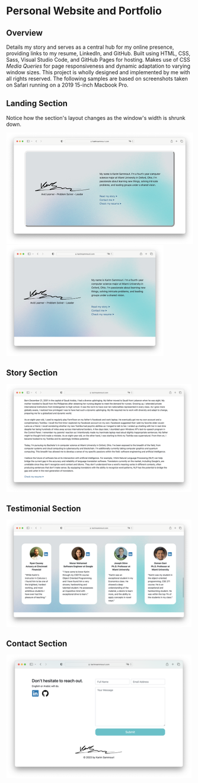 <h1>Personal Website and Portfolio</h1>

<h2>Overview</h2>
<p>Details my story and serves as a central hub for my online presence, providing links to my resume, LinkedIn, and GitHub. 
Built using HTML, CSS, Sass, Visual Studio Code, and GitHub Pages for hosting. Makes use of CSS <i>Media Queries</i> for page 
responsiveness and dynamic adaptation to varying window sizes. This project is wholly designed and implemented by me with all 
rights reserved. The following samples are based on screenshots taken on Safari running on a 2019 15-inch Macbook Pro.</p>
  
<h2>Landing Section</h2>
<p>Notice how the section's layout changes as the window's width is shrunk down.</p>
<img height="300" src="https://github.com/karimsammouri/portfolio/blob/main/Screenshots/Landing.png">
<img height="300" src="https://github.com/karimsammouri/portfolio/blob/main/Screenshots/LandingShrunk.png">

<h2>Story Section</h2>
<img width="500" src="https://github.com/karimsammouri/portfolio/blob/main/Screenshots/Story.png">

<h2>Testimonial Section</h2>
<img width="500" src="https://github.com/karimsammouri/portfolio/blob/main/Screenshots/Testimonial.png">

<h2>Contact Section</h2>
<img width="500" src="https://github.com/karimsammouri/portfolio/blob/main/Screenshots/Contact.png">
